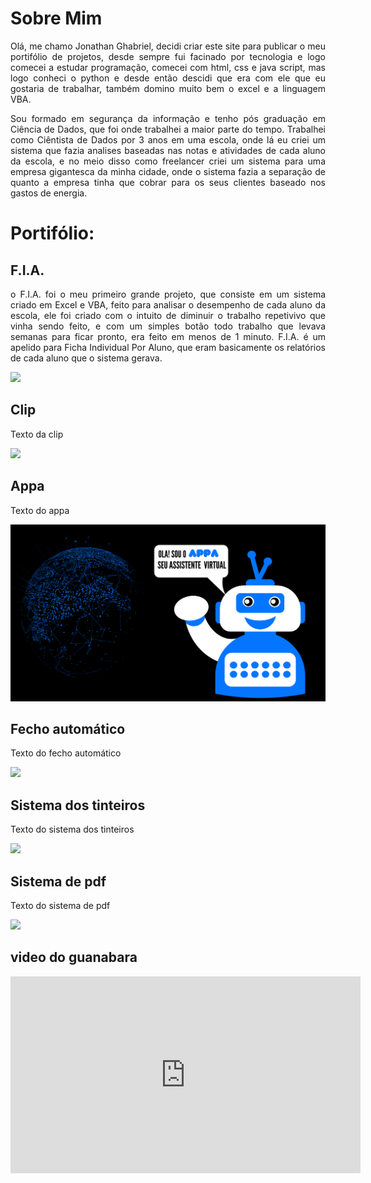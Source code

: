 <h1> Sobre Mim </h1>

<div style='text-align:justify'>
<p>  
Olá, me chamo Jonathan Ghabriel, decidi criar este site para publicar o meu portifólio de projetos, desde sempre fui facinado por tecnologia e logo comecei a estudar programação, comecei com html, css e java script, mas logo conheci o python e desde então descidi que era com ele que eu gostaria de trabalhar, também domino muito bem o excel e a linguagem VBA. 
</p>
  
<p>
Sou formado em segurança da informação e tenho pós graduação em Ciência de Dados, que foi onde trabalhei a maior parte do tempo. Trabalhei como Ciêntista de Dados por 3 anos em uma escola, onde lá eu criei um sistema que fazia analises baseadas nas notas e atividades de cada aluno da escola, e no meio disso como freelancer criei um sistema para uma empresa gigantesca da minha cidade, onde o sistema fazia a separação de quanto a empresa tinha que cobrar para os seus clientes baseado nos gastos de energia.
</p>
</div>

<h1>Portifólio:</h1>

## F.I.A.
<div style='text-align:justify'>
<p>
o F.I.A. foi o meu primeiro grande projeto, que consiste em um sistema criado em Excel e VBA, feito para analisar o desempenho de cada aluno da escola, ele foi criado com o intuito de diminuir o trabalho repetivivo que vinha sendo feito, e com um simples botão todo trabalho que levava semanas para ficar pronto, era feito em menos de 1 minuto. F.I.A. é um apelido para Ficha Individual Por Aluno, que eram basicamente os relatórios de cada aluno que o sistema gerava.
</p>
</div>

<p>
<img src="https://i.pinimg.com/736x/bb/f7/55/bbf755a2e8c244c36741c7b2578f80ad.jpg"> 
</p>
  
## Clip

<div style='text-align:justify'>
<p>
  
Texto da clip

</p>
</div>

<img src="https://i.pinimg.com/736x/04/05/ef/0405ef25a4600c8744715ce3b08655cd.jpg">

## Appa

<div style='text-align:justify'>
<p>
  
Texto do appa

</p>
</div>

<img src="imagens/APPA.svg">

## Fecho automático

<div style='text-align:justify'>
<p>
  
Texto do fecho automático

</p>
</div>

<img src="https://i.pinimg.com/736x/04/05/ef/0405ef25a4600c8744715ce3b08655cd.jpg">

## Sistema dos tinteiros

<div style='text-align:justify'>
<p>
  
Texto do sistema dos tinteiros

</p>
</div>

<img src="https://i.pinimg.com/736x/04/05/ef/0405ef25a4600c8744715ce3b08655cd.jpg">

## Sistema de pdf

<div style='text-align:justify'>
<p>
  
Texto do sistema de pdf

</p>
</div>

<img src="https://i.pinimg.com/736x/2b/8f/2c/2b8f2c441fabd8ff229458f69f8ac148.jpg"> 


## video do guanabara
<iframe width="560" height="315" src="https://www.youtube.com/embed/Oj26AOVuLYw?si=nH3eYOIIAL5uKSR0" title="YouTube video player" frameborder="0" allow="accelerometer; autoplay; clipboard-write; encrypted-media; gyroscope; picture-in-picture; web-share" referrerpolicy="strict-origin-when-cross-origin" allowfullscreen></iframe>


